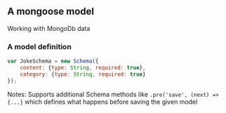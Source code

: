 ## A mongoose model
Working with MongoDb data


### A model definition
```javascript
var JokeSchema = new Schema({
    content: {type: String, required: true},
    category: {type: String, required: true}
});
```

Notes:
Supports additional Schema methods like `.pre('save', (next) => {...}` 
which defines what happens before saving the given model